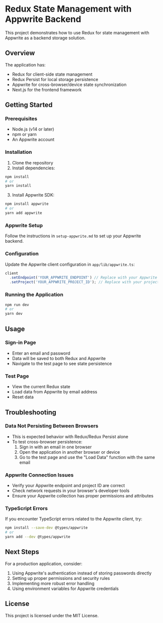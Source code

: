 # Redux State Management with Appwrite Backend

This project demonstrates how to use Redux for state management with Appwrite as a backend storage solution.

## Overview

The application has:
- Redux for client-side state management
- Redux Persist for local storage persistence
- Appwrite for cross-browser/device state synchronization
- Next.js for the frontend framework

## Getting Started

### Prerequisites

- Node.js (v14 or later)
- npm or yarn
- An Appwrite account

### Installation

1. Clone the repository
2. Install dependencies:

```bash
npm install
# or
yarn install
```

3. Install Appwrite SDK:

```bash
npm install appwrite
# or
yarn add appwrite
```

### Appwrite Setup

Follow the instructions in `setup-appwrite.md` to set up your Appwrite backend.

### Configuration

Update the Appwrite client configuration in `app/lib/appwrite.ts`:

```typescript
client
  .setEndpoint('YOUR_APPWRITE_ENDPOINT') // Replace with your Appwrite endpoint
  .setProject('YOUR_APPWRITE_PROJECT_ID'); // Replace with your project ID
```

### Running the Application

```bash
npm run dev
# or
yarn dev
```

## Usage

### Sign-in Page
- Enter an email and password
- Data will be saved to both Redux and Appwrite
- Navigate to the test page to see state persistence

### Test Page
- View the current Redux state
- Load data from Appwrite by email address
- Reset data

## Troubleshooting

### Data Not Persisting Between Browsers
- This is expected behavior with Redux/Redux Persist alone
- To test cross-browser persistence:
  1. Sign in with an email in one browser
  2. Open the application in another browser or device
  3. Go to the test page and use the "Load Data" function with the same email

### Appwrite Connection Issues
- Verify your Appwrite endpoint and project ID are correct
- Check network requests in your browser's developer tools
- Ensure your Appwrite collection has proper permissions and attributes

### TypeScript Errors
If you encounter TypeScript errors related to the Appwrite client, try:
```bash
npm install --save-dev @types/appwrite
# or
yarn add --dev @types/appwrite
```

## Next Steps

For a production application, consider:
1. Using Appwrite's authentication instead of storing passwords directly
2. Setting up proper permissions and security rules
3. Implementing more robust error handling
4. Using environment variables for Appwrite credentials

## License

This project is licensed under the MIT License.
